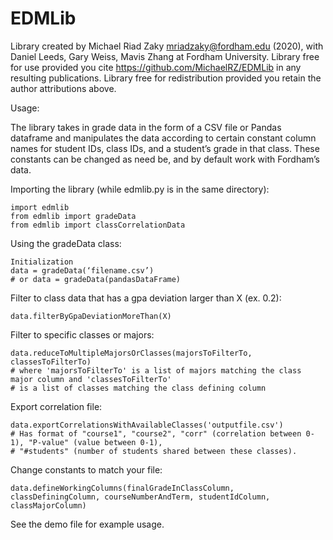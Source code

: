 # EDMLib

Library created by Michael Riad Zaky mriadzaky@fordham.edu (2020), with Daniel Leeds, Gary Weiss, Mavis Zhang at Fordham 
University. Library free for use provided you cite https://github.com/MichaelRZ/EDMLib in any resulting publications. Library free for redistribution provided you retain the author attributions above.

Usage:

The library takes in grade data in the form of a CSV file or Pandas dataframe and manipulates the data according to certain constant column names for student IDs, class IDs, and a student’s grade in that class. These constants can be changed as need be, and by default work with Fordham’s data.

Importing the library (while edmlib.py is in the same directory):
```
import edmlib
from edmlib import gradeData
from edmlib import classCorrelationData
```
Using the gradeData class:
```
Initialization
data = gradeData(‘filename.csv’)
# or data = gradeData(pandasDataFrame)
```
Filter to class data that has a gpa deviation larger than X (ex. 0.2):
```
data.filterByGpaDeviationMoreThan(X)
```
Filter to specific classes or majors:
```
data.reduceToMultipleMajorsOrClasses(majorsToFilterTo, classesToFilterTo)
# where 'majorsToFilterTo' is a list of majors matching the class major column and 'classesToFilterTo' 
# is a list of classes matching the class defining column
```

Export correlation file:
```
data.exportCorrelationsWithAvailableClasses('outputfile.csv')
# Has format of "course1", "course2", "corr" (correlation between 0-1), "P-value" (value between 0-1), 
# "#students" (number of students shared between these classes). 
```

Change constants to match your file:
```
data.defineWorkingColumns(finalGradeInClassColumn, classDefiningColumn, courseNumberAndTerm, studentIdColumn, classMajorColumn)
```

See the demo file for example usage.
